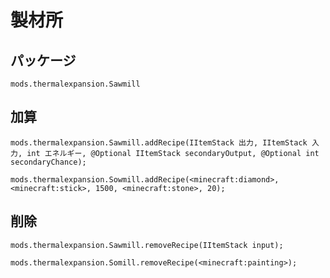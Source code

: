 # 製材所

## パッケージ

`mods.thermalexpansion.Sawmill`

## 加算

```zenscript
mods.thermalexpansion.Sawmill.addRecipe(IItemStack 出力, IItemStack 入力, int エネルギー, @Optional IItemStack secondaryOutput, @Optional int secondaryChance);

mods.thermalexpansion.Sowmill.addRecipe(<minecraft:diamond>, <minecraft:stick>, 1500, <minecraft:stone>, 20);
```

## 削除

```zenscript
mods.thermalexpansion.Sawmill.removeRecipe(IItemStack input);

mods.thermalexpansion.Somill.removeRecipe(<minecraft:painting>);
```